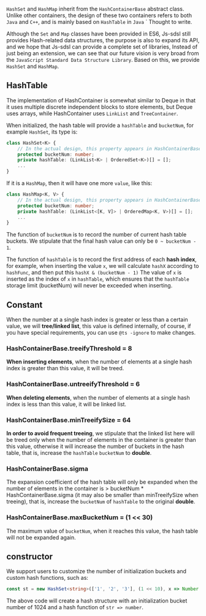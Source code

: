 `HashSet` and `HashMap` inherit from the `HashContainerBase` abstract class. Unlike other containers, the design of these two containers refers to both `Java` and `C++`, and is mainly based on `HashTable` in `Java` ` Thought to write.

Although the `Set` and `Map` classes have been provided in ES6, Js-sdsl still provides Hash-related data structures, the purpose is also to expand its API, and we hope that Js-sdsl can provide a complete set of libraries, Instead of just being an extension, we can see that our future vision is very broad from the `JavaScript Standard Data Structure Library`. Based on this, we provide `HashSet` and `HashMap`.

## HashTable

The implementation of HashContainer is somewhat similar to Deque in that it uses multiple discrete independent blocks to store elements, but Deque uses arrays, while HashContainer uses `LinkList` and `TreeContainer`.

When initialized, the hash table will provide a `hashTable` and `bucketNum`, for example `HashSet`, its type is:

```typescript
class HashSet<K> {
    // In the actual design, this property appears in HashContainerBase
    protected bucketNum: number;
    private hashTable: (LinkList<K> | OrderedSet<K>)[] = [];
    ...
}
```

If it is a `HashMap`, then it will have one more `value`, like this:

```typescript
class HashMap<K, V> {
    // In the actual design, this property appears in HashContainerBase
    protected bucketNum: number;
    private hashTable: (LinkList<[K, V]> | OrderedMap<K, V>)[] = [];
    ...
}
```

The function of `bucketNum` is to record the number of current hash table buckets. We stipulate that the final hash value can only be `0 ~ bucketNum - 1`.

The function of `hashTable` is to record the first address of each **hash index**, for example, when inserting the value `x`, we will calculate `hashX` according to `hashFunc`, and then put this `hashX & (bucketNum - 1)` The value of `x` is inserted as the index of `x` in `hashTable`, which ensures that the `hashTable` storage limit (bucketNum) will never be exceeded when inserting.

## Constant

When the number at a single hash index is greater or less than a certain value, we will **tree/linked list**, this value is defined internally, of course, if you have special requirements, you can use `@ts -ignore` to make changes.

### HashContainerBase.treeifyThreshold = 8

**When inserting elements**, when the number of elements at a single hash index is greater than this value, it will be treed.

### HashContainerBase.untreeifyThreshold = 6

**When deleting elements**, when the number of elements at a single hash index is less than this value, it will be linked list.

### HashContainerBase.minTreeifySize = 64

**In order to avoid frequent treeing**, we stipulate that the linked list here will be treed only when the number of elements in the container is greater than this value, otherwise it will increase the number of buckets in the hash table, that is, increase the `hashTable` `bucketNum` to **double**.

### HashContainerBase.sigma

The expansion coefficient of the hash table will only be expanded when the number of elements in the container is > bucketNum * HashContainerBase.sigma (it may also be smaller than minTreeifySize when treeing), that is, increase the `bucketNum` of `hashTable` to the original **double**.

### HashContainerBase.maxBucketNum = (1 << 30)

The maximum value of `bucketNum`, when it reaches this value, the hash table will not be expanded again.

## constructor

We support users to customize the number of initialization buckets and custom hash functions, such as:

```typescript
const st = new HashSet<string>(['1', '2', '3'], (1 << 10), x => Number(x));
```

The above code will create a hash structure with an initialization bucket number of 1024 and a hash function of `str => number`.
